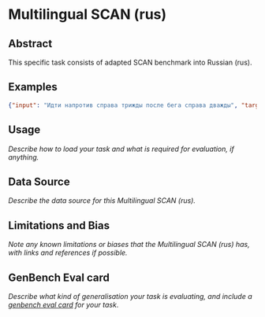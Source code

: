 # Multilingual SCAN (rus)

## Abstract

This specific task consists of adapted SCAN benchmark into Russian (rus). 

## Examples

```json
{"input": "Идти напротив справа трижды после бега справа дважды", "target": "I_TURN_RIGHT I_TURN_RIGHT I_RUN I_TURN_RIGHT I_TURN_RIGHT I_WALK I_TURN_RIGHT I_TURN_RIGHT I_WALK I_TURN_RIGHT I_TURN_RIGHT I_WALK"}
```
## Usage
*Describe how to load your task and what is required for evaluation, if anything.*

## Data Source
*Describe the data source for this Multilingual SCAN (rus).*

## Limitations and Bias
*Note any known limitations or biases that the Multilingual SCAN (rus) has, with links and references if possible.*

## GenBench Eval card
*Describe what kind of generalisation your task is evaluating, and include a [genbench eval card](https://genbench.org/eval_cards/) for your task*.
